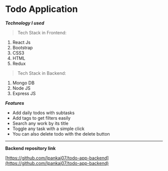 # Todo Application

***Technology I used***

> Tech Stack in Frontend:
> 
1. React Js
2. Bootstrap
3. CSS3
4. HTML
5. Redux

> Tech Stack in Backend:
> 
1. Mongo DB
2. Node JS
3. Express JS

*****Features*****

- Add daily todos with subtasks
- Add tags to get filters easily
- Search any work by its title
- Toggle any task with a simple click
- You can also delete todo with the delete button

---

****Backend repository link****

[https://github.com/Ipankaj07/todo-app-backend](https://github.com/Ipankaj07/todo-app-backend)